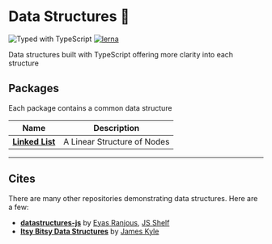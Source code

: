 # Data Structures 🦄

![Typed with TypeScript](https://flat.badgen.net/badge/icon/Typed?icon=typescript&label&labelColor=blue&color=555555)
[![lerna](https://img.shields.io/badge/maintained%20with-lerna-cc00ff.svg)](https://lerna.js.org/)

Data structures built with TypeScript offering more clarity into each structure

## Packages

Each package contains a common data structure

| Name                                      | Description                 |
| ----------------------------------------- | --------------------------- |
| **[Linked List](/packages/linked-list/)** | A Linear Structure of Nodes |

---
## Cites

There are many other repositories demonstrating data structures. Here are a few:

- **[datastructures-js](https://github.com/eyas-ranjous/datastructures-js/)** by [Eyas Ranjous](https://github.com/eyas-ranjous), [JS Shelf](https://github.com/js-shelf)
- **[Itsy Bitsy Data Structures](https://github.com/jamiebuilds/itsy-bitsy-data-structures/)** by [James Kyle](https://github.com/jamiebuilds)
